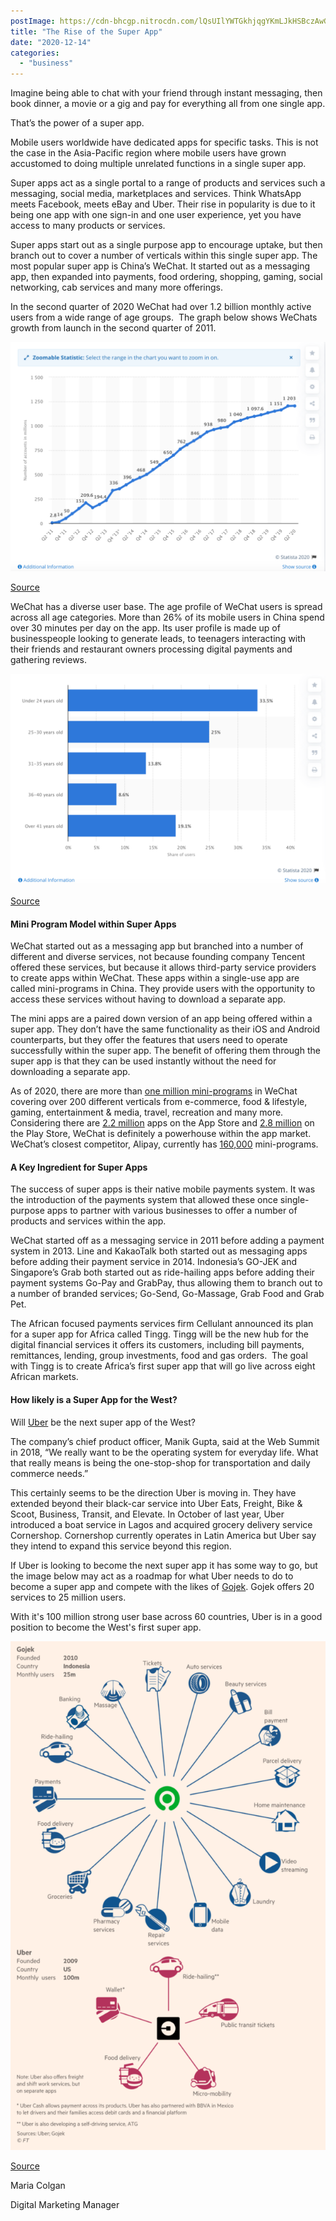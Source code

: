 ```yaml
---
postImage: https://cdn-bhcgp.nitrocdn.com/lQsUIlYWTGkhjqgYKmLJkHSBczAwGDPM/assets/static/optimized/rev-f8d7f54/wp-content/uploads/2020/10/superapp-banner-mobile.jpg.webp
title: "The Rise of the Super App"
date: "2020-12-14"
categories: 
  - "business"
---
```


Imagine being able to chat with your friend through instant messaging, then book dinner, a movie or a gig and pay for everything all from one single app.

That’s the power of a super app. 

Mobile users worldwide have dedicated apps for specific tasks. This is not the case in the Asia-Pacific region where mobile users have grown accustomed to doing multiple unrelated functions in a single super app.

Super apps act as a single portal to a range of products and services such a messaging, social media, marketplaces and services. Think WhatsApp meets Facebook, meets eBay and Uber. Their rise in popularity is due to it being one app with one sign-in and one user experience, yet you have access to many products or services. 

Super apps start out as a single purpose app to encourage uptake, but then branch out to cover a number of verticals within this single super app. The most popular super app is China’s WeChat. It started out as a messaging app, then expanded into payments, food ordering, shopping, gaming, social networking, cab services and many more offerings.

In the second quarter of 2020 WeChat had over 1.2 billion monthly active users from a wide range of age groups.  The graph below shows WeChats growth from launch in the second quarter of 2011. 

![](images/Screenshot-2020-10-13-at-14.53.15-1024x746.png)

[Source](https://www.statista.com/statistics/255778/number-of-active-wechat-messenger-accounts/)

WeChat has a diverse user base. The age profile of WeChat users is spread across all age categories. More than 26% of its mobile users in China spend over 30 minutes per day on the app. Its user profile is made up of businesspeople looking to generate leads, to teenagers interacting with their friends and restaurant owners processing digital payments and gathering reviews. 

![](images/Screenshot-2020-10-13-at-14.54.40-1024x686.png)

[Source](https://www.statista.com/statistics/387658/wechat-china-user-age/)

#### **Mini Program Model within Super Apps**

WeChat started out as a messaging app but branched into a number of different and diverse services, not because founding company Tencent offered these services, but because it allows third-party service providers to create apps within WeChat. These apps within a single-use app are called mini-programs in China. They provide users with the opportunity to access these services without having to download a separate app.

The mini apps are a paired down version of an app being offered within a super app. They don’t have the same functionality as their iOS and Android counterparts, but they offer the features that users need to operate successfully within the super app. The benefit of offering them through the super app is that they can be used instantly without the need for downloading a separate app. 

As of 2020, there are more than [one million mini-programs](https://chozan.co/all-you-need-know-wechat-mini-programs/#:~:text=After%20three%20years%20of%20WeChat,media,%20and%20travel%20&%20recreation.) in WeChat covering over 200 different verticals from e-commerce, food & lifestyle, gaming, entertainment & media, travel, recreation and many more. Considering there are [2.2 million](https://buildfire.com/app-statistics/#:~:text=The%20Apple%20App%20Store%20has,on%20the%20Google%20Play%20Store.) apps on the App Store and [2.8 million](https://buildfire.com/app-statistics/#:~:text=The%20Apple%20App%20Store%20has,on%20the%20Google%20Play%20Store.) on the Play Store, WeChat is definitely a powerhouse within the app market. WeChat’s closest competitor, Alipay, currently has [160,000](https://kr-asia.com/alipay-now-counts-more-than-160000-mini-apps-as-the-race-between-platforms-intensifies) mini-programs.

#### **A Key Ingredient for Super Apps**

The success of super apps is their native mobile payments system. It was the introduction of the payments system that allowed these once single-purpose apps to partner with various businesses to offer a number of products and services within the app.

WeChat started off as a messaging service in 2011 before adding a payment system in 2013. Line and KakaoTalk both started out as messaging apps before adding their payment service in 2014. Indonesia’s GO-JEK and Singapore’s Grab both started out as ride-hailing apps before adding their payment systems Go-Pay and GrabPay, thus allowing them to branch out to a number of branded services; Go-Send, Go-Massage, Grab Food and Grab Pet.

The African focused payments services firm Cellulant announced its plan for a super app for Africa called Tingg. Tingg will be the new hub for the digital financial services it offers its customers, including bill payments, remittances, lending, group investments, food and gas orders.  The goal with Tingg is to create Africa’s first super app that will go live across eight African markets. 

#### How likely is a Super App for the West?

Will [Uber](https://www.uber.com/ie/en/) be the next super app of the West? 

The company’s chief product officer, Manik Gupta, said at the Web Summit in 2018, “We really want to be the operating system for everyday life. What that really means is being the one-stop-shop for transportation and daily commerce needs.”

This certainly seems to be the direction Uber is moving in. They have extended beyond their black-car service into Uber Eats, Freight, Bike & Scoot, Business, Transit, and Elevate. In October of last year, Uber introduced a boat service in Lagos and acquired grocery delivery service Cornershop. Cornershop currently operates in Latin America but Uber say they intend to expand this service beyond this region.

If Uber is looking to become the next super app it has some way to go, but the image below may act as a roadmap for what Uber needs to do to become a super app and compete with the likes of [Gojek](https://www.gojek.com). Gojek offers 20 services to 25 million users.

With it's 100 million strong user base across 60 countries, Uber is in a good position to become the West's first super app.

![](images/Screenshot-2020-10-14-at-15.22.55-634x1024.png)

[Source](https://www.ft.com/content/c5241924-f421-11e9-b018-3ef8794b17c6)

Maria Colgan

Digital Marketing Manager
